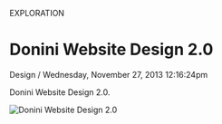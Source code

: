 <p class="type">EXPLORATION</p>

# Donini Website Design 2.0

<p class="meta">Design  /  Wednesday, November 27, 2013 12:16:24pm</p>

Donini Website Design 2.0.

![Donini Website Design 2.0](https://farooq-agent.web.app/assets/images/works/large/donini-website-design-20.jpg)
